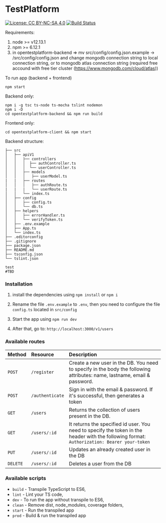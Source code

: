 # TestPlatform
[![License: CC BY-NC-SA 4.0](https://img.shields.io/badge/License-CC%20BY--NC--SA%204.0-lightgrey.svg)](https://creativecommons.org/licenses/by-nc-sa/4.0/)
[![Build Status](https://travis-ci.org/DawidC/TestPlatform.svg?branch=master)](https://travis-ci.org/DawidC/TestPlatform)


Requirements:
1. node >= v12.13.1
2. npm  >= 6.12.1
3. in opentestplatform-backend => mv src/config/config.json.example -> /src/config/config.json and change mongodb connection string to local connection string, or to mongodb atlas connection string (required free accound with free tier cluster (https://www.mongodb.com/cloud/atlas))

To run app (backend + frontend)
```
npm start
```

Backend only:
```
npm i -g tsc ts-node ts-mocha tslint nodemon
npm i -D
cd opentestplatform-backend && npm run build 
```

Frontend only:
```
cd opentestplatform-client && npm start
```

Backend structure:
```
├── src
│   ├── apiV1
│   │   ├── controllers
│   │   │  ├── authController.ts
│   │   │  └── userController.ts
│   │   ├── models
│   │   │   ├── userModel.ts
|   |   ├── routes
│   │   │   ├── authRoute.ts
|   |   |   └── userRoute.ts
│   │   └── index.ts
│   ├── config
│   │   ├── config.ts
│   │   └── db.ts
│   ├── helpers
│   │   ├── errorHandler.ts
│   │   └── verifyToken.ts
│   ├── .env.example
│   ├── App.ts
│   └── index.ts
├── .editorconfig
├── .gitignore
├── package.json
├── README.md
├── tsconfig.json
└── tslint.json

test
#TBD
```

### Installation

1. install the dependencies using `npm install` or `npm i`

2. Rename the file `.env.example` to `.env`, then you need to configure the file `config.ts` located in `src/config`

3. Start the app using `npm run dev`

4. After that, go to: `http://localhost:3000/v1/users`


### Available routes

| Method   | Resource        | Description                                                                                                                                 |
| :------- | :-------------- | :------------------------------------------------------------------------------------------------------------------------------------------ |
| `POST`   | `/register`     | Create a new user in the DB. You need to specify in the body the following attributes: name, lastname, email & password.                    |
| `POST`   | `/authenticate` | Sign in with the email & password. If it's successful, then generates a token                                                               |
| `GET`    | `/users`        | Returns the collection of users present in the DB.                                                                                          |
| `GET`    | `/users/:id`    | It returns the specified id user. You need to specify the token in the header with the following format: `Authorization: Bearer your-token` |
| `PUT`    | `/users/:id`    | Updates an already created user in the DB                                                                                                   |
| `DELETE` | `/users/:id`    | Deletes a user from the DB                                                                                                                  |

### Available scripts

- `build` - Transpile TypeScript to ES6,
- `lint` - Lint your TS code,
- `dev` - To run the app without transpile to ES6,
- `clean` - Remove dist, node_modules, coverage folders,
- `start` - Run the transpiled app
- `prod` - Build & run the transpiled app
